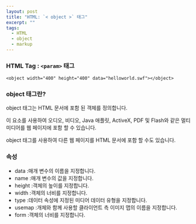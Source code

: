 ```yaml
---
layout: post
title: "HTML: `< object >` 태그"
excerpt: ""
tags: 
  - HTML
  - object
  - markup
---
```


### HTML Tag : `<param>` 태그
```
<object width="400" height="400" data="helloworld.swf"></object>

```
### object 태그란?

object 태그는 HTML 문서에 포함 된 객체를 정의합니다. 

이 요소를 사용하여 오디오, 비디오, Java 애플릿, ActiveX, PDF 및 Flash와 같은 멀티미디어를 웹 페이지에 포함 할 수 있습니다.

object 태그를 사용하여 다른 웹 페이지를 HTML 문서에 포함 할 수도 있습니다.

### 속성 

+ data :매개 변수의 이름을 지정합니다.
+ name :매개 변수의 값을 지정합니다.
+ height :객체의 높이를 지정합니다.
+ width :객체의 너비를 지정합니다.
+ type :데이터 속성에 지정된 미디어 데이터 유형을 지정합니다.
+ usemap :개체와 함께 사용할 클라이언트 측 이미지 맵의 이름을 지정합니다.
+ form :객체의 너비를 지정합니다.
